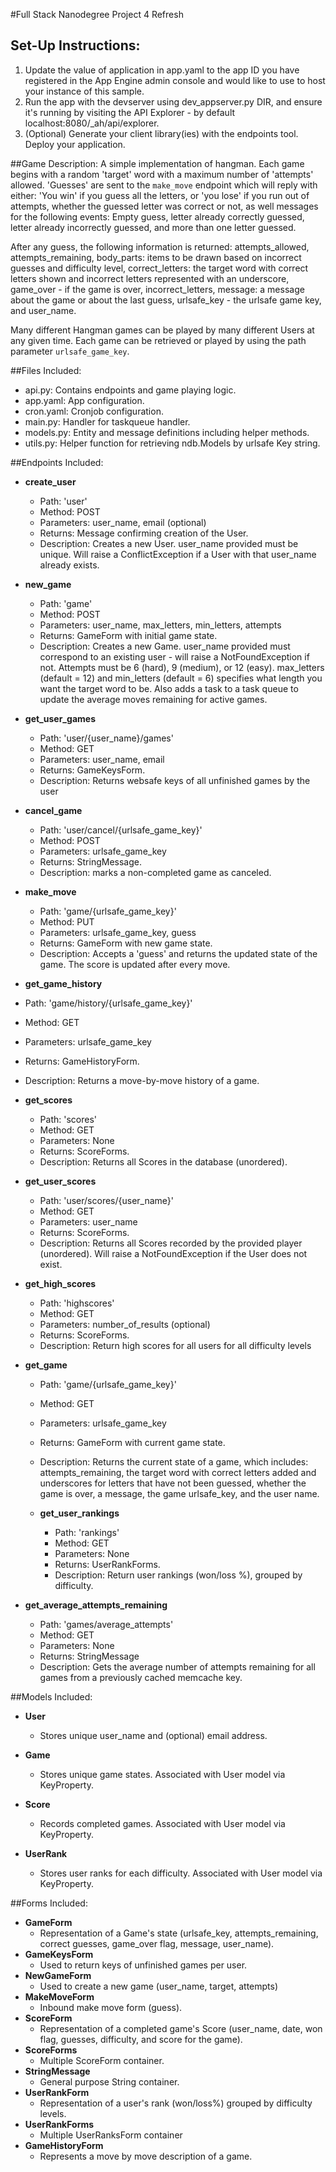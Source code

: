 #Full Stack Nanodegree Project 4 Refresh

## Set-Up Instructions:
1.  Update the value of application in app.yaml to the app ID you have registered
 in the App Engine admin console and would like to use to host your instance of this sample.
1.  Run the app with the devserver using dev_appserver.py DIR, and ensure it's
 running by visiting the API Explorer - by default localhost:8080/_ah/api/explorer.
1.  (Optional) Generate your client library(ies) with the endpoints tool.
 Deploy your application.



##Game Description:
A simple implementation of hangman. Each game begins with a random 'target'
word with  a maximum number of 'attempts' allowed.
'Guesses' are sent to the `make_move` endpoint which will reply
with either:
'You win' if you guess all the letters, or
'you lose' if you run out of attempts,
whether the guessed letter was correct or not,
as well messages for the following events:
Empty guess, letter already correctly guessed, letter already incorrectly
guessed, and more than one letter guessed.

After any guess, the following information is returned:
attempts_allowed,
attempts_remaining,
body_parts: items to be drawn based on incorrect guesses and difficulty level,
correct_letters: the target word with correct letters shown and incorrect letters represented with an underscore,
game_over - if the game is over,
incorrect_letters,
message: a message about the game or about the last guess,
urlsafe_key - the urlsafe game key,
and user_name.

Many different Hangman games can be played by many different Users at any
given time. Each game can be retrieved or played by using the path parameter
`urlsafe_game_key`.

##Files Included:
 - api.py: Contains endpoints and game playing logic.
 - app.yaml: App configuration.
 - cron.yaml: Cronjob configuration.
 - main.py: Handler for taskqueue handler.
 - models.py: Entity and message definitions including helper methods.
 - utils.py: Helper function for retrieving ndb.Models by urlsafe Key string.

##Endpoints Included:
 - **create_user**
    - Path: 'user'
    - Method: POST
    - Parameters: user_name, email (optional)
    - Returns: Message confirming creation of the User.
    - Description: Creates a new User. user_name provided must be unique. Will
    raise a ConflictException if a User with that user_name already exists.

 - **new_game**
    - Path: 'game'
    - Method: POST
    - Parameters: user_name, max_letters, min_letters, attempts
    - Returns: GameForm with initial game state.
    - Description: Creates a new Game. user_name provided must correspond to an
    existing user - will raise a NotFoundException if not.
    Attempts must be 6 (hard), 9 (medium), or 12 (easy).
    max_letters (default = 12) and min_letters (default = 6) specifies what
    length you want the target word to be.
    Also adds a task to a task queue to update the average moves remaining
    for active games.

 - **get_user_games**
    - Path: 'user/{user_name}/games'
    - Method: GET
    - Parameters: user_name, email
    - Returns: GameKeysForm.
    - Description: Returns websafe keys of all unfinished games by the user

  - **cancel_game**
     - Path: 'user/cancel/{urlsafe_game_key}'
     - Method: POST
     - Parameters: urlsafe_game_key
     - Returns: StringMessage.
     - Description: marks a non-completed game as canceled.

   - **make_move**
      - Path: 'game/{urlsafe_game_key}'
      - Method: PUT
      - Parameters: urlsafe_game_key, guess
      - Returns: GameForm with new game state.
      - Description: Accepts a 'guess' and returns the updated state of the game.
      The score is updated after every move.

   - **get_game_history**
   - Path: 'game/history/{urlsafe_game_key}'
   - Method: GET
   - Parameters: urlsafe_game_key
   - Returns: GameHistoryForm.
   - Description: Returns a move-by-move history of a game.

   - **get_scores**
      - Path: 'scores'
      - Method: GET
      - Parameters: None
      - Returns: ScoreForms.
      - Description: Returns all Scores in the database (unordered).

   - **get_user_scores**
     - Path: 'user/scores/{user_name}'
     - Method: GET
     - Parameters: user_name
     - Returns: ScoreForms.
     - Description: Returns all Scores recorded by the provided player (unordered).
     Will raise a NotFoundException if the User does not exist.

   - **get_high_scores**
      - Path: 'highscores'
      - Method: GET
      - Parameters: number_of_results (optional)
      - Returns: ScoreForms.
      - Description: Return high scores for all users for all difficulty levels

 - **get_game**
    - Path: 'game/{urlsafe_game_key}'
    - Method: GET
    - Parameters: urlsafe_game_key
    - Returns: GameForm with current game state.
    - Description: Returns the current state of a game, which includes:
      attempts_remaining, the target word with correct letters added and
      underscores for letters that have not been guessed, whether the game is
      over, a message, the game urlsafe_key, and the user name.

   - **get_user_rankings**
     - Path: 'rankings'
     - Method: GET
     - Parameters: None
     - Returns: UserRankForms.
     - Description: Return user rankings (won/loss %), grouped by difficulty.

 - **get_average_attempts_remaining**
    - Path: 'games/average_attempts'
    - Method: GET
    - Parameters: None
    - Returns: StringMessage
    - Description: Gets the average number of attempts remaining for all games
    from a previously cached memcache key.


##Models Included:
 - **User**
    - Stores unique user_name and (optional) email address.

 - **Game**
    - Stores unique game states. Associated with User model via KeyProperty.

 - **Score**
    - Records completed games. Associated with User model via KeyProperty.

- **UserRank**
    - Stores user ranks for each difficulty. Associated with User model via
      KeyProperty.

##Forms Included:
 - **GameForm**
    - Representation of a Game's state (urlsafe_key, attempts_remaining,
    correct guesses, game_over flag, message, user_name).
 - **GameKeysForm**
    - Used to return keys of unfinished games per user.
 - **NewGameForm**
    - Used to create a new game (user_name, target, attempts)
 - **MakeMoveForm**
    - Inbound make move form (guess).
 - **ScoreForm**
    - Representation of a completed game's Score (user_name, date, won flag,
    guesses, difficulty, and score for the game).
 - **ScoreForms**
    - Multiple ScoreForm container.
 - **StringMessage**
    - General purpose String container.
  - **UserRankForm**
     - Representation of a user's rank (won/loss%) grouped by difficulty
      levels.
  - **UserRankForms**
     - Multiple UserRanksForm container
  - **GameHistoryForm**
    - Represents a move by move description of a game.
